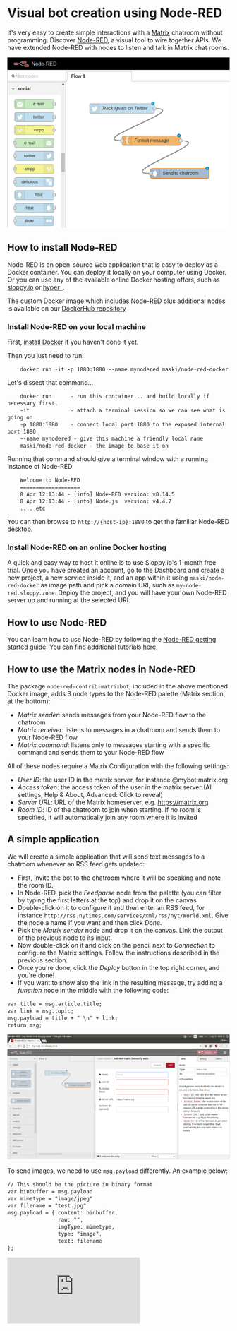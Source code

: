 # Visual bot creation using Node-RED

It's very easy to create simple interactions with a [Matrix](https://matrix.org) chatroom without programming. Discover [Node-RED](http://nodered.org/), a visual tool to wire together APIs. We have extended Node-RED with nodes to listen and talk in Matrix chat rooms.

![Sample Node-RED application](nodered-twitter.png)

## How to install Node-RED

Node-RED is an open-source web application that is easy to deploy as a Docker container. You can deploy it locally on your computer using Docker. Or you can use any of the available online Docker hosting offers, such as [sloppy.io](https://sloppy.io/) or [hyper_](https://hyper.sh/).

The custom Docker image which includes Node-RED plus additional nodes is available on our [DockerHub repository](https://hub.docker.com/r/maski/node-red-docker/)

### Install Node-RED on your local machine

First, [install Docker](http://www.docker.com/products/docker) if you haven't done it yet.

Then you just need to run:

        docker run -it -p 1880:1880 --name mynodered maski/node-red-docker

Let's dissect that command...

        docker run      - run this container... and build locally if necessary first.
        -it             - attach a terminal session so we can see what is going on
        -p 1880:1880    - connect local port 1880 to the exposed internal port 1880
        --name mynodered - give this machine a friendly local name
        maski/node-red-docker - the image to base it on


Running that command should give a terminal window with a running instance of Node-RED

        Welcome to Node-RED
        ===================
        8 Apr 12:13:44 - [info] Node-RED version: v0.14.5
        8 Apr 12:13:44 - [info] Node.js  version: v4.4.7
        .... etc

You can then browse to `http://{host-ip}:1880` to get the familiar Node-RED desktop.


### Install Node-RED on an online Docker hosting

A quick and easy way to host it online is to use Sloppy.io's 1-month free trial. 
Once you have created an account, go to the Dashboard and create a new project, a new service inside it, and an app within it using `maski/node-red-docker` as image path and pick a domain URI, such as `my-node-red.sloppy.zone`. Deploy the project, and you will have your own Node-RED server up and running at the selected URI.

## How to use Node-RED

You can learn how to use Node-RED by following the [Node-RED getting started guide](http://nodered.org/docs/getting-started/first-flow). You can find additional tutorials [here](http://noderedguide.com/).

## How to use the Matrix nodes in Node-RED

The package `node-red-contrib-matrixbot`, included in the above mentioned Docker image, adds 3 node types to the Node-RED palette (Matrix section, at the bottom):
* *Matrix sender*: sends messages from your Node-RED flow to the chatroom
* *Matrix receiver*: listens to messages in a chatroom and sends them to your Node-RED flow
* *Matrix command*: listens only to messages starting with a specific command and sends them to your Node-RED flow

All of these nodes require a Matrix Configuration with the following settings:

* *User ID*: the user ID in the matrix server, for instance @mybot:matrix.org
* *Access token*: the access token of the user in the matrix server (All settings, Help & About, Advanced: Click to reveal)
* *Server URL*: URL of the Matrix homeserver, e.g. https://matrix.org
* *Room ID*: ID of the chatroom to join when starting. If no room is specified, it will automatically join any room where it is invited

## A simple application

We will create a simple application that will send text messages to a chatroom whenever an RSS feed gets updated:

* First, invite the bot to the chatroom where it will be speaking and note the room ID.
* In Node-RED, pick the *Feedparse* node from the palette (you can filter by typing the first letters at the top) and drop it on the canvas
* Double-click on it to configure it and then enter an RSS feed, for instance `http://rss.nytimes.com/services/xml/rss/nyt/World.xml`. Give the node a name if you want and then click *Done*.
* Pick the *Matrix sender* node and drop it on the canvas. Link the output of the previous node to its input.
* Now double-click on it and click on the pencil next to *Connection* to configure the Matrix settings. Follow the instructions described in the previous section.
* Once you're done, click the *Deploy* button in the top right corner, and you're done!
* If you want to show also the link in the resulting message, try adding a *function* node in the middle with the following code:
```
var title = msg.article.title;
var link = msg.topic;
msg.payload = title + " \n" + link;
return msg;
```

![Sample Node-RED application](nodered-rss.png)

To send images, we need to use ```msg.payload``` differently.
An example below:
```
// This should be the picture in binary format
var binbuffer = msg.payload
var mimetype = "image/jpeg"
var filename = "test.jpg"
msg.payload = { content: binbuffer,
                raw: "",
                imgType: mimetype,
                type: "image",
                text: filename
};
```

![ ](https://ga-beacon.appspot.com/UA-63227151-9/docs/README.md?pixel)